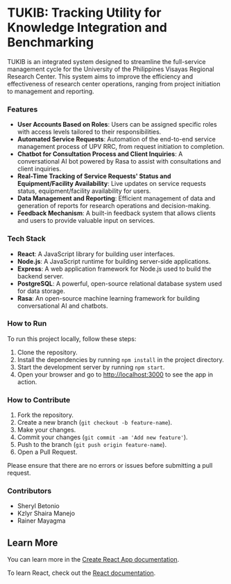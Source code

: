 # TUKIB: Tracking Utility for Knowledge Integration and Benchmarking

TUKIB is an integrated system designed to streamline the full-service management cycle for the University of the Philippines Visayas Regional Research Center. This system aims to improve the efficiency and effectiveness of research center operations, ranging from project initiation to management and reporting.

### Features

- **User Accounts Based on Roles**: Users can be assigned specific roles with access levels tailored to their responsibilities.
- **Automated Service Requests**: Automation of the end-to-end service management process of UPV RRC, from request initiation to completion.
- **Chatbot for Consultation Process and Client Inquiries**: A conversational AI bot powered by Rasa to assist with consultations and client inquiries.
- **Real-Time Tracking of Service Requests' Status and Equipment/Facility Availability**: Live updates on service requests status, equipment/facility availability for users.
- **Data Management and Reporting**: Efficient management of data and generation of reports for research operations and decision-making.
- **Feedback Mechanism**: A built-in feedback system that allows clients and users to provide valuable input on services.

### Tech Stack

- **React**: A JavaScript library for building user interfaces.
- **Node.js**: A JavaScript runtime for building server-side applications.
- **Express**: A web application framework for Node.js used to build the backend server.
- **PostgreSQL**: A powerful, open-source relational database system used for data storage.
- **Rasa**: An open-source machine learning framework for building conversational AI and chatbots.

### How to Run

To run this project locally, follow these steps:

1. Clone the repository.
2. Install the dependencies by running `npm install` in the project directory.
3. Start the development server by running `npm start`.
4. Open your browser and go to [http://localhost:3000](http://localhost:3000) to see the app in action.

### How to Contribute

1. Fork the repository.
2. Create a new branch (`git checkout -b feature-name`).
3. Make your changes.
4. Commit your changes (`git commit -am 'Add new feature'`).
5. Push to the branch (`git push origin feature-name`).
6. Open a Pull Request.

Please ensure that there are no errors or issues before submitting a pull request.

### Contributors

- Sheryl Betonio
- Kzlyr Shaira Manejo
- Rainer Mayagma

## Learn More

You can learn more in the [Create React App documentation](https://facebook.github.io/create-react-app/docs/getting-started).

To learn React, check out the [React documentation](https://reactjs.org/).